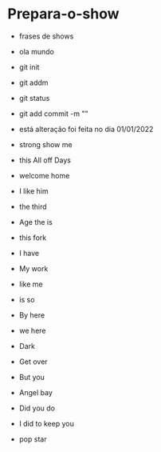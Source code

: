 # Prepara-o-show

- frases de shows
- ola mundo
- git init
- git addm

- git status
- git add commit -m ""

- está alteração foi feita no dia 01/01/2022

- strong show me
- this All off Days
- welcome home
- I like him
- the third
- Age the is
- this fork
- I have
- My work
- like me
- is so
- By here
- we here
- Dark
- Get over
- But you
- Angel bay
- Did you do
- I did to keep you
- pop star
